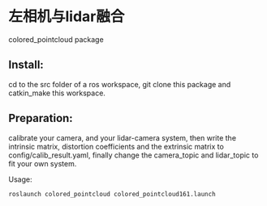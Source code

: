 # 左相机与lidar融合
colored_pointcloud package

## Install: 
cd to the src folder of a ros workspace, git clone this package and catkin_make this workspace.

## Preparation: 
calibrate your camera, and your lidar-camera system,
then write the intrinsic matrix, distortion coefficients and the extrinsic matrix to config/calib_result.yaml,
finally change the camera_topic and lidar_topic to fit your own system. 

Usage: 
<launch your camera and lidar nodes>   
```
roslaunch colored_pointcloud colored_pointcloud161.launch 
```
